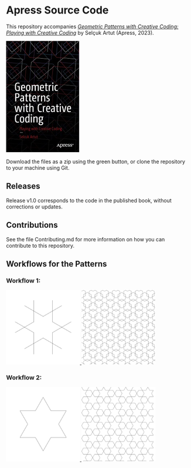 # Apress Source Code

This repository accompanies [*Geometric Patterns with Creative Coding: Playing with Creative Coding*](https://www.link.springer.com/book/10.1007/9781484293881) by Selçuk Artut (Apress, 2023).

[comment]: #cover
![Cover image](9781484293881.JPG)

Download the files as a zip using the green button, or clone the repository to your machine using Git.

## Releases

Release v1.0 corresponds to the code in the published book, without corrections or updates.

## Contributions

See the file Contributing.md for more information on how you can contribute to this repository.

## Workflows for the Patterns


<h3 align="left">Workflow 1:</h3>
<p align="left"> <a href="https://www.cprogramming.com/" target="_blank" rel="noreferrer"> <img src="codes/WF1/WF1_motif.svg" style="background-color:#ffffff" alt="c" width="40%" height="40%"/> </a> <rect width="100%" height="100%" fill="white"/> <a href="https://www.w3schools.com/cpp/" target="_blank" rel="noreferrer"> <img src="codes/WF1/WF1_tesselation.svg" style="background-color:#ffffff" alt="cplusplus" width="40%" height="40%"/> </a>  </p>
<h3 align="left">Workflow 2:</h3>
<p align="left"> <a href="https://www.cprogramming.com/" target="_blank" rel="noreferrer"> <img src="codes/WF2/WF2_motif.svg" style="background-color:#ffffff" alt="c" width="40%" height="40%"/> </a> <a href="https://www.w3schools.com/cpp/" target="_blank" rel="noreferrer"> <img src="codes/WF2/WF2_tesselation.svg" style="background-color:#ffffff" alt="cplusplus" width="40%" height="40%"/> </a>  </p>